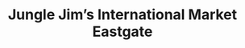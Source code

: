 ---
title: "Jungle Jim’s International Market Eastgate"
url: /cincinnati/jungle-jims-international-market-eastgate/
shop: supermarket
---